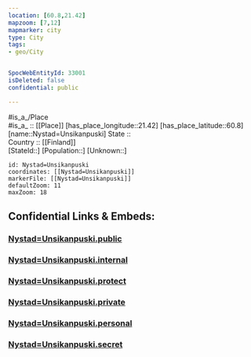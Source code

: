 ```yaml
---
location: [60.8,21.42] 
mapzoom: [7,12] 
mapmarker: city 
type: City
tags:
- geo/City


SpocWebEntityId: 33001
isDeleted: false
confidential: public

---
```

#is_a_/Place  
#is_a_ :: [[Place]] 
[has_place_longitude::21.42] 
[has_place_latitude::60.8] 
[name::Nystad=Unsikanpuski] 
State ::  
Country :: [[Finland]]  
[StateId::] 
[Population::] 
[Unknown::] 


```leaflet
id: Nystad=Unsikanpuski
coordinates: [[Nystad=Unsikanpuski]] 
markerFile: [[Nystad=Unsikanpuski]] 
defaultZoom: 11 
maxZoom: 18
```


## Confidential Links & Embeds: 

### [Nystad=Unsikanpuski.public](/_public/\Earth\Continent\Europe\Europe~North\Finland\Provinces~Finland\Western_Finland\counties~Western_Finland\Finland_Proper\CityNystad=Unsikanpuski.public.md) 

### [Nystad=Unsikanpuski.internal](/_internal/\Earth\Continent\Europe\Europe~North\Finland\Provinces~Finland\Western_Finland\counties~Western_Finland\Finland_Proper\CityNystad=Unsikanpuski.internal.md) 

### [Nystad=Unsikanpuski.protect](/_protect/\Earth\Continent\Europe\Europe~North\Finland\Provinces~Finland\Western_Finland\counties~Western_Finland\Finland_Proper\CityNystad=Unsikanpuski.protect.md) 

### [Nystad=Unsikanpuski.private](/_private/\Earth\Continent\Europe\Europe~North\Finland\Provinces~Finland\Western_Finland\counties~Western_Finland\Finland_Proper\CityNystad=Unsikanpuski.private.md) 

### [Nystad=Unsikanpuski.personal](/_personal/\Earth\Continent\Europe\Europe~North\Finland\Provinces~Finland\Western_Finland\counties~Western_Finland\Finland_Proper\CityNystad=Unsikanpuski.personal.md) 

### [Nystad=Unsikanpuski.secret](/_secret/\Earth\Continent\Europe\Europe~North\Finland\Provinces~Finland\Western_Finland\counties~Western_Finland\Finland_Proper\CityNystad=Unsikanpuski.secret.md)

